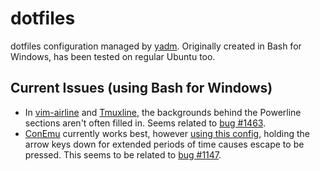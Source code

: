 # dotfiles
dotfiles configuration managed by [yadm](https://thelocehiliosan.github.io/yadm/). Originally created in Bash for Windows, has been tested on regular Ubuntu too.

## Current Issues (using Bash for Windows)
- In [vim-airline](https://github.com/vim-airline/vim-airline) and [Tmuxline](https://github.com/edkolev/tmuxline.vim), the backgrounds behind the Powerline sections aren't often filled in. Seems related to [bug #1463](https://github.com/vim-airline/vim-airline/issues/1463).
- [ConEmu](http://conemu.github.io/) currently works best, however [using this config](.ConEmu.xml), holding the arrow keys down for extended periods of time causes escape to be pressed. This seems to be related to [bug #1147](https://github.com/Maximus5/ConEmu/issues/1147).
